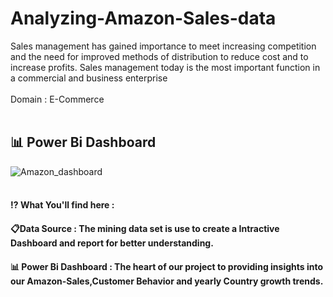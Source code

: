 # Analyzing-Amazon-Sales-data
Sales management has gained importance to meet increasing competition and the need for improved methods of distribution to reduce cost and to increase profits. Sales management today is the most important function in a commercial and business enterprise
<br><br>
Domain : E-Commerce <br>
<br>
## 📊 Power Bi Dashboard
![Amazon_dashboard](https://github.com/vishalmdesai/Analyzing-Amazon-Sales-data/assets/153223711/ac5b66b5-c9f9-4000-a606-c1b6c723b50d)
<br><br>
#### ⁉️ What You'll find here :  <br>

#### 📋Data Source : The mining data set is use to create a Intractive Dashboard and report for better understanding. <br>

#### 📊 Power Bi Dashboard : The heart of our project to providing insights into our Amazon-Sales,Customer Behavior and yearly Country growth trends.
